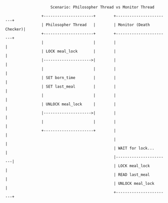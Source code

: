 


                        Scenario: Philosopher Thread vs Monitor Thread

                    +----------------------+        +------------------------+
                    | Philosopher Thread   |        | Monitor (Death Checker)|
                    +----------------------+        +------------------------+
                    |                      |        |                        |
                    | LOCK meal_lock       |        |                        |
                    |--------------------->|        |                        |
                    |                      |        |                        |
                    | SET born_time        |        |                        |
                    | SET last_meal        |        |                        |
                    |                      |        |                        |
                    | UNLOCK meal_lock     |        |                        |
                    |--------------------->|        |                        |
                    |                      |        |                        |
                    +----------------------+        |                        |
                                                    |                        |
                                                    | WAIT for lock...       |
                                                    |------------------------|
                                                    | LOCK meal_lock         |
                                                    | READ last_meal         |
                                                    | UNLOCK meal_lock       |
                                                    +------------------------+

